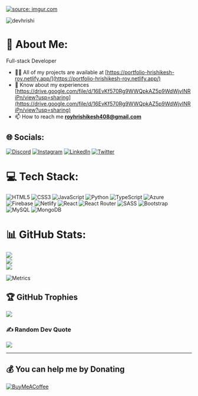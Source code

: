 <a href="https://imgur.com/cI6PPHK"><img src="https://i.imgur.com/cI6PPHK.gif" title="source: imgur.com" /></a>
<p align="left"> <img src="https://komarev.com/ghpvc/?username=devhrishi&label=Profile%20views&color=0e75b6&style=flat" alt="devhrishi" /> </p>

# 💫 About Me:
Full-stack Developer
- 👨‍💻 All of my projects are available at [https://portfolio-hrishikesh-roy.netlify.app/](https://portfolio-hrishikesh-roy.netlify.app/)
- 📄 Know about my experiences [https://drive.google.com/file/d/16EvKf570Rg9WWQpkAZ5p9WdWjvINRiPn/view?usp=sharing](https://drive.google.com/file/d/16EvKf570Rg9WWQpkAZ5p9WdWjvINRiPn/view?usp=sharing)
- 📫 How to reach me **royhrishikesh408@gmail.com**

## 🌐 Socials:
[![Discord](https://img.shields.io/badge/Discord-%237289DA.svg?logo=discord&logoColor=white)](htttps://discord.gg/https://discord.gg/fUAVbdGmpe) [![Instagram](https://img.shields.io/badge/Instagram-%23E4405F.svg?logo=Instagram&logoColor=white)](https://instagram.com/hrishikesh_roy71) [![LinkedIn](https://img.shields.io/badge/LinkedIn-%230077B5.svg?logo=linkedin&logoColor=white)](https://linkedin.com/in/hrishikesh-roy) [![Twitter](https://img.shields.io/badge/Twitter-%231DA1F2.svg?logo=Twitter&logoColor=white)](https://twitter.com/hrishik97724425) 

# 💻 Tech Stack:
![HTML5](https://img.shields.io/badge/html5-%23E34F26.svg?style=flat&logo=html5&logoColor=white) ![CSS3](https://img.shields.io/badge/css3-%231572B6.svg?style=flat&logo=css3&logoColor=white) ![JavaScript](https://img.shields.io/badge/javascript-%23323330.svg?style=flat&logo=javascript&logoColor=%23F7DF1E) ![Python](https://img.shields.io/badge/python-3670A0?style=flat&logo=python&logoColor=ffdd54) ![TypeScript](https://img.shields.io/badge/typescript-%23007ACC.svg?style=flat&logo=typescript&logoColor=white) ![Azure](https://img.shields.io/badge/azure-%230072C6.svg?style=flat&logo=azure-devops&logoColor=white) ![Firebase](https://img.shields.io/badge/firebase-%23039BE5.svg?style=flat&logo=firebase) ![Netlify](https://img.shields.io/badge/netlify-%23000000.svg?style=flat&logo=netlify&logoColor=#00C7B7) ![React](https://img.shields.io/badge/react-%2320232a.svg?style=flat&logo=react&logoColor=%2361DAFB) ![React Router](https://img.shields.io/badge/React_Router-CA4245?style=flat&logo=react-router&logoColor=white) ![SASS](https://img.shields.io/badge/SASS-hotpink.svg?style=flat&logo=SASS&logoColor=white) ![Bootstrap](https://img.shields.io/badge/bootstrap-%23563D7C.svg?style=flat&logo=bootstrap&logoColor=white) ![MySQL](https://img.shields.io/badge/mysql-%2300f.svg?style=flat&logo=mysql&logoColor=white) ![MongoDB](https://img.shields.io/badge/MongoDB-%234ea94b.svg?style=flat&logo=mongodb&logoColor=white)
# 📊 GitHub Stats:
![](https://github-readme-stats.vercel.app/api?username=DEVHrishi&theme=radical&hide_border=false&include_all_commits=true&count_private=false)<br/>
![](https://github-readme-streak-stats.herokuapp.com/?user=DEVHrishi&theme=radical&hide_border=false)<br/>
![](https://github-readme-stats.vercel.app/api/top-langs/?username=DEVHrishi&theme=radical&hide_border=false&include_all_commits=true&count_private=false&layout=compact)

![Metrics](https://metrics.lecoq.io/DEVHrishi?template=classic&base.header=0&base.activity=0&base.community=0&base.repositories=0&base.metadata=0&isocalendar=1&base.indepth=false&base.hireable=false&isocalendar.duration=half-year&config.timezone=Asia%2FCalcutta)

## 🏆 GitHub Trophies
![](https://github-profile-trophy.vercel.app/?username=DEVHrishi&theme=radical&no-frame=false&no-bg=true&margin-w=4)

### ✍️ Random Dev Quote
![](https://quotes-github-readme.vercel.app/api?type=horizontal&theme=radical)

---

  ## 💰 You can help me by Donating
  [![BuyMeACoffee](https://img.shields.io/badge/Buy%20Me%20a%20Coffee-ffdd00?style=for-the-badge&logo=buy-me-a-coffee&logoColor=black)](https://buymeacoffee.com/https://www.buymeacoffee.com/DEVhrishi) 
  


  <!-- Proudly created with GPRM ( https://gprm.itsvg.in ) -->
  
